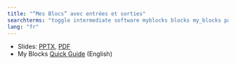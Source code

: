 ```yaml
---
title: "“Mes Blocs” avec entrées et sorties"
searchterms: "toggle intermediate software myblocks blocks my_blocks parameters parametres inputs outputs my_block_builder “mes_blocs”_avec_entrées_et_sorties"
lang: "fr"
---
```

<ul>
                        <li class="ng-binding">Slides:
                          <a href="translations/fr/intermediate/MyBlocks.pptx">PPTX</a>,
                          <a href="translations/fr/intermediate/MyBlocks.pdf">PDF</a>
                        </li>
                        <li>My Blocks <a href="translations/en-us/guides//MyBlockGuide.pdf">Quick
                          Guide</a> (English)
                        </li>
                      </ul>
